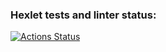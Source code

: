 ### Hexlet tests and linter status:
[![Actions Status](https://github.com/IgorIvanovv/frontend-project-46/actions/workflows/hexlet-check.yml/badge.svg)](https://github.com/IgorIvanovv/frontend-project-46/actions)